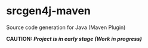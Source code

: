 srcgen4j-maven
==============

Source code generation for Java (Maven Plugin)

__CAUTION: *Project is in early stage (Work in progress)*__
